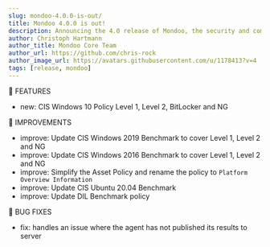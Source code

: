 ```yaml
---
slug: mondoo-4.0.0-is-out/
title: Mondoo 4.0.0 is out!
description: Announcing the 4.0 release of Mondoo, the security and compliance platform that prioritizes risks that matter most in your infrastructure.
author: Christoph Hartmann
author_title: Mondoo Core Team
author_url: https://github.com/chris-rock
author_image_url: https://avatars.githubusercontent.com/u/1178413?v=4
tags: [release, mondoo]
---
```


:tada: FEATURES

- new: CIS Windows 10 Policy Level 1, Level 2, BitLocker and NG

🧹 IMPROVEMENTS

- improve: Update CIS Windows 2019 Benchmark to cover Level 1, Level 2 and NG
- improve: Update CIS Windows 2016 Benchmark to cover Level 1, Level 2 and NG
- improve: Simplify the Asset Policy and rename the policy to `Platform Overview Information`
- improve: Update CIS Ubuntu 20.04 Benchmark
- improve: Update DIL Benchmark policy

:bug: BUG FIXES

- fix: handles an issue where the agent has not published its results to server
